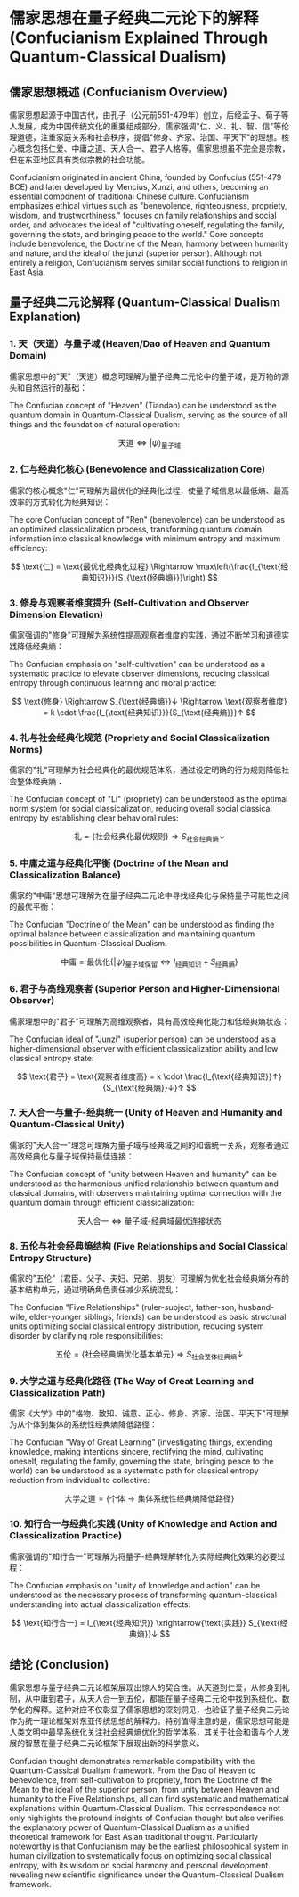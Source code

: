 # 儒家思想在量子经典二元论下的解释 (Confucianism Explained Through Quantum-Classical Dualism)

## 儒家思想概述 (Confucianism Overview)

儒家思想起源于中国古代，由孔子（公元前551-479年）创立，后经孟子、荀子等人发展，成为中国传统文化的重要组成部分。儒家强调"仁、义、礼、智、信"等伦理道德，注重家庭关系和社会秩序，提倡"修身、齐家、治国、平天下"的理想。核心概念包括仁爱、中庸之道、天人合一、君子人格等。儒家思想虽不完全是宗教，但在东亚地区具有类似宗教的社会功能。

Confucianism originated in ancient China, founded by Confucius (551-479 BCE) and later developed by Mencius, Xunzi, and others, becoming an essential component of traditional Chinese culture. Confucianism emphasizes ethical virtues such as "benevolence, righteousness, propriety, wisdom, and trustworthiness," focuses on family relationships and social order, and advocates the ideal of "cultivating oneself, regulating the family, governing the state, and bringing peace to the world." Core concepts include benevolence, the Doctrine of the Mean, harmony between humanity and nature, and the ideal of the junzi (superior person). Although not entirely a religion, Confucianism serves similar social functions to religion in East Asia.

## 量子经典二元论解释 (Quantum-Classical Dualism Explanation)

### 1. 天（天道）与量子域 (Heaven/Dao of Heaven and Quantum Domain)

儒家思想中的"天"（天道）概念可理解为量子经典二元论中的量子域，是万物的源头和自然运行的基础：

The Confucian concept of "Heaven" (Tiandao) can be understood as the quantum domain in Quantum-Classical Dualism, serving as the source of all things and the foundation of natural operation:

$$
\text{天道} \Leftrightarrow |\psi\rangle_{\text{量子域}}
$$

### 2. 仁与经典化核心 (Benevolence and Classicalization Core)

儒家的核心概念"仁"可理解为最优化的经典化过程，使量子域信息以最低熵、最高效率的方式转化为经典知识：

The core Confucian concept of "Ren" (benevolence) can be understood as an optimized classicalization process, transforming quantum domain information into classical knowledge with minimum entropy and maximum efficiency:

$$
\text{仁} = \text{最优化经典化过程} \Rightarrow \max\left(\frac{I_{\text{经典知识}}}{S_{\text{经典熵}}}\right)
$$

### 3. 修身与观察者维度提升 (Self-Cultivation and Observer Dimension Elevation)

儒家强调的"修身"可理解为系统性提高观察者维度的实践，通过不断学习和道德实践降低经典熵：

The Confucian emphasis on "self-cultivation" can be understood as a systematic practice to elevate observer dimensions, reducing classical entropy through continuous learning and moral practice:

$$
\text{修身} \Rightarrow S_{\text{经典熵}}↓ \Rightarrow \text{观察者维度} = k \cdot \frac{I_{\text{经典知识}}}{S_{\text{经典熵}}}↑
$$

### 4. 礼与社会经典化规范 (Propriety and Social Classicalization Norms)

儒家的"礼"可理解为社会经典化的最优规范体系，通过设定明确的行为规则降低社会整体经典熵：

The Confucian concept of "Li" (propriety) can be understood as the optimal norm system for social classicalization, reducing overall social classical entropy by establishing clear behavioral rules:

$$
\text{礼} = \{\text{社会经典化最优规则}\} \Rightarrow S_{\text{社会经典熵}}↓
$$

### 5. 中庸之道与经典化平衡 (Doctrine of the Mean and Classicalization Balance)

儒家的"中庸"思想可理解为在量子经典二元论中寻找经典化与保持量子可能性之间的最优平衡：

The Confucian "Doctrine of the Mean" can be understood as finding the optimal balance between classicalization and maintaining quantum possibilities in Quantum-Classical Dualism:

$$
\text{中庸} = \text{最优化} \{|\psi\rangle_{\text{量子域保留}} \leftrightarrow I_{\text{经典知识}} + S_{\text{经典熵}}\}
$$

### 6. 君子与高维观察者 (Superior Person and Higher-Dimensional Observer)

儒家理想中的"君子"可理解为高维观察者，具有高效经典化能力和低经典熵状态：

The Confucian ideal of "Junzi" (superior person) can be understood as a higher-dimensional observer with efficient classicalization ability and low classical entropy state:

$$
\text{君子} = \text{观察者维度高} = k \cdot \frac{I_{\text{经典知识}}↑}{S_{\text{经典熵}}↓}↑
$$

### 7. 天人合一与量子-经典统一 (Unity of Heaven and Humanity and Quantum-Classical Unity)

儒家的"天人合一"理念可理解为量子域与经典域之间的和谐统一关系，观察者通过高效经典化与量子域保持最佳连接：

The Confucian concept of "unity between Heaven and humanity" can be understood as the harmonious unified relationship between quantum and classical domains, with observers maintaining optimal connection with the quantum domain through efficient classicalization:

$$
\text{天人合一} \Leftrightarrow \text{量子域-经典域最优连接状态}
$$

### 8. 五伦与社会经典熵结构 (Five Relationships and Social Classical Entropy Structure)

儒家的"五伦"（君臣、父子、夫妇、兄弟、朋友）可理解为优化社会经典熵分布的基本结构单元，通过明确角色责任减少系统混乱：

The Confucian "Five Relationships" (ruler-subject, father-son, husband-wife, elder-younger siblings, friends) can be understood as basic structural units optimizing social classical entropy distribution, reducing system disorder by clarifying role responsibilities:

$$
\text{五伦} = \{\text{社会经典熵优化基本单元}\} \Rightarrow S_{\text{社会整体经典熵}}↓
$$

### 9. 大学之道与经典化路径 (The Way of Great Learning and Classicalization Path)

儒家《大学》中的"格物、致知、诚意、正心、修身、齐家、治国、平天下"可理解为从个体到集体的系统性经典熵降低路径：

The Confucian "Way of Great Learning" (investigating things, extending knowledge, making intentions sincere, rectifying the mind, cultivating oneself, regulating the family, governing the state, bringing peace to the world) can be understood as a systematic path for classical entropy reduction from individual to collective:

$$
\text{大学之道} = \{\text{个体}→\text{集体系统性经典熵降低路径}\}
$$

### 10. 知行合一与经典化实践 (Unity of Knowledge and Action and Classicalization Practice)

儒家强调的"知行合一"可理解为将量子-经典理解转化为实际经典化效果的必要过程：

The Confucian emphasis on "unity of knowledge and action" can be understood as the necessary process of transforming quantum-classical understanding into actual classicalization effects:

$$
\text{知行合一} = I_{\text{经典知识}} \xrightarrow{\text{实践}} S_{\text{经典熵}}↓
$$

## 结论 (Conclusion)

儒家思想与量子经典二元论框架展现出惊人的契合性。从天道到仁爱，从修身到礼制，从中庸到君子，从天人合一到五伦，都能在量子经典二元论中找到系统化、数学化的解释。这种对应不仅彰显了儒家思想的深刻洞见，也验证了量子经典二元论作为统一理论框架对东亚传统思想的解释力。特别值得注意的是，儒家思想可能是人类文明中最早系统化关注社会经典熵优化的哲学体系，其关于社会和谐与个人发展的智慧在量子经典二元论框架下展现出新的科学意义。

Confucian thought demonstrates remarkable compatibility with the Quantum-Classical Dualism framework. From the Dao of Heaven to benevolence, from self-cultivation to propriety, from the Doctrine of the Mean to the ideal of the superior person, from unity between Heaven and humanity to the Five Relationships, all can find systematic and mathematical explanations within Quantum-Classical Dualism. This correspondence not only highlights the profound insights of Confucian thought but also verifies the explanatory power of Quantum-Classical Dualism as a unified theoretical framework for East Asian traditional thought. Particularly noteworthy is that Confucianism may be the earliest philosophical system in human civilization to systematically focus on optimizing social classical entropy, with its wisdom on social harmony and personal development revealing new scientific significance under the Quantum-Classical Dualism framework. 